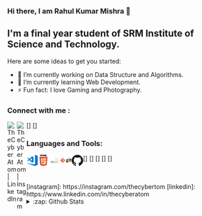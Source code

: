 ### Hi there, I am Rahul Kumar Mishra 👋

## I'm a final year student of SRM Institute of Science and Technology.

Here are some ideas to get you started:

- 🔭 I’m currently working on Data Structure and Algorithms.
- 🌱 I’m currently learning Web Development.
- ⚡ Fun fact: I love Gaming and Photography.

### Connect with me :
[<img align="left" alt="TheCyberAtom | LinkedIn" width="22px" src="https://cdn.jsdelivr.net/npm/simple-icons@v3/icons/linkedin.svg" />]
[<img align="left" alt="TheCyberAtom | Instagram" width="22px" src="https://cdn.jsdelivr.net/npm/simple-icons@v3/icons/instagram.svg" />]

### Languages and Tools:

[<img align="left" alt="Visual Studio Code" width="26px" src="https://raw.githubusercontent.com/github/explore/80688e429a7d4ef2fca1e82350fe8e3517d3494d/topics/visual-studio-code/visual-studio-code.png" />]
[<img align="left" alt="HTML5" width="26px" src="https://raw.githubusercontent.com/github/explore/80688e429a7d4ef2fca1e82350fe8e3517d3494d/topics/html/html.png" />]
[<img align="left" alt="MySQL" width="26px" src="https://raw.githubusercontent.com/github/explore/80688e429a7d4ef2fca1e82350fe8e3517d3494d/topics/mysql/mysql.png" />]
[<img align="left" alt="Git" width="26px" src="https://raw.githubusercontent.com/github/explore/80688e429a7d4ef2fca1e82350fe8e3517d3494d/topics/git/git.png" />]
[<img align="left" alt="GitHub" width="26px" src="https://raw.githubusercontent.com/github/explore/78df643247d429f6cc873026c0622819ad797942/topics/github/github.png" />]


<br />
<br />
[instagram]: https://instagram.com/thecybertom
[linkedin]: https://www.linkedin.com/in/thecyberatom

<details>
  <summary>:zap: Github Stats</summary>

  <img align="left" alt="TheCyberAtom's Github Stats" src="https://github-readme-stats.TheCyberAtom.vercel.app/api?username=TheCyberAtom&show_icons=true&hide_border=true" />

</details>
